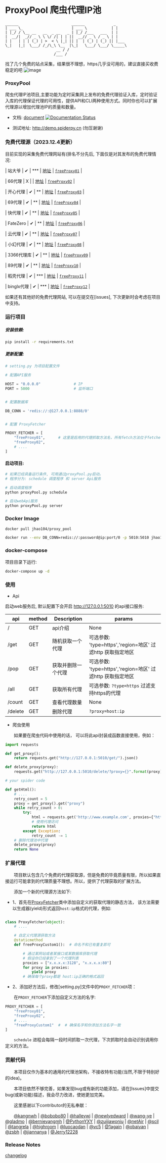
ProxyPool 爬虫代理IP池
=======

    ______                        ______             _
    | ___ \_                      | ___ \           | |
    | |_/ / \__ __   __  _ __   _ | |_/ /___   ___  | |
    |  __/|  _// _ \ \ \/ /| | | ||  __// _ \ / _ \ | |
    | |   | | | (_) | >  < \ |_| || |  | (_) | (_) || |___
    \_|   |_|  \___/ /_/\_\ \__  |\_|   \___/ \___/ \_____\
                           __ / /
                          /___ /

找了几个免费的站点采集，结果很不理想，https几乎没可用的，建议直接买收费稳定的吧
![image](https://github.com/xiumao-cat/proxy_pool/assets/31559050/021775a5-27f1-44f9-9a4d-49a4790dbd7f)


### ProxyPool

爬虫代理IP池项目,主要功能为定时采集网上发布的免费代理验证入库，定时验证入库的代理保证代理的可用性，提供API和CLI两种使用方式。同时你也可以扩展代理源以增加代理池IP的质量和数量。

* 文档: [document](https://proxy-pool.readthedocs.io/zh/latest/) [![Documentation Status](https://readthedocs.org/projects/proxy-pool/badge/?version=latest)](https://proxy-pool.readthedocs.io/zh/latest/?badge=latest)


* 测试地址: http://demo.spiderpy.cn (勿压谢谢)

### 免费代理源（2023.12.4更新）

   目前实现的采集免费代理网站有(排名不分先后, 下面仅是对其发布的免费代理情况: 
   
  | 站大爷     |  ✔    |   ***     | [地址](https://www.zdaye.com/)    | [`freeProxy01`](/fetcher/proxyFetcher.py#L27)  |
  
  | 66代理     |  X    |         | [地址](http://www.66ip.cn/)         | [`freeProxy02`](/fetcher/proxyFetcher.py#L50)  |
  
  | 开心代理    |   ✔   |   **     | [地址](http://www.kxdaili.com/)     | [`freeProxy03`](/fetcher/proxyFetcher.py#L62)  |
  
  | 69代理      |   ✔  |   **    | [地址](https://www.69ip.cn/) | [`freeProxy04`](/fetcher/proxyFetcher.py#L77)  |
  
  | 快代理       |  ✔    |   **     | [地址](https://www.kuaidaili.com/)  | [`freeProxy05`](/fetcher/proxyFetcher.py#L92)  |
  
  | FateZero   |  ✔    |   **     | [地址](http://proxylist.fatezero.org) | [`freeProxy06`](/fetcher/proxyFetcher.py#L111) |
  
  | 云代理       |  ✔    |   **     | [地址](http://www.ip3366.net/)      | [`freeProxy07`](/fetcher/proxyFetcher.py#L124) |
  
  | 小幻代理     |  ✔    |    **    | [地址](https://ip.ihuan.me/)        | [`freeProxy08`](/fetcher/proxyFetcher.py#L134) |
  
  | 3366代理库  |  ✔    |    **    | [地址](https://proxy.ip3366.net)   | [`freeProxy09`](/fetcher/proxyFetcher.py#L144) |
  
  | 89代理      |  ✔    |    **     | [地址](https://www.89ip.cn/)         | [`freeProxy10`](/fetcher/proxyFetcher.py#L155) |
  
  | 稻壳代理    |  ✔    |   ***   | [地址](https://www.docip.ne)         | [`freeProxy11`](/fetcher/proxyFetcher.py#L165) |
  
  | binglx代理  |  ✔    |   ***   | [地址](https://www.binglx.cn)         | [`freeProxy12`](/fetcher/proxyFetcher.py#L180) |

  
  如果还有其他好的免费代理网站, 可以在提交在[issues], 下次更新时会考虑在项目中支持。
### 运行项目
##### 安装依赖:

```bash
pip install -r requirements.txt
```

##### 更新配置:


```python
# setting.py 为项目配置文件

# 配置API服务

HOST = "0.0.0.0"               # IP
PORT = 5000                    # 监听端口


# 配置数据库

DB_CONN = 'redis://:@127.0.0.1:8888/0'


# 配置 ProxyFetcher

PROXY_FETCHER = [
    "freeProxy01",      # 这里是启用的代理抓取方法名，所有fetch方法位于fetcher/proxyFetcher.py
    "freeProxy02",
    # ....
]
```

#### 启动项目:

```bash
# 如果已经具备运行条件, 可用通过proxyPool.py启动。
# 程序分为: schedule 调度程序 和 server Api服务

# 启动调度程序
python proxyPool.py schedule

# 启动webApi服务
python proxyPool.py server

```

### Docker Image

```bash
docker pull jhao104/proxy_pool

docker run --env DB_CONN=redis://:password@ip:port/0 -p 5010:5010 jhao104/proxy_pool:latest
```
### docker-compose

项目目录下运行: 
``` bash
docker-compose up -d
```

### 使用

* Api

启动web服务后, 默认配置下会开启 http://127.0.0.1:5010 的api接口服务:

| api | method | Description | params|
| ----| ---- | ---- | ----|
| / | GET | api介绍 | None |
| /get | GET | 随机获取一个代理| 可选参数: 'type=https','region=地区' 过滤http 获取指定地区|
| /pop | GET | 获取并删除一个代理| 可选参数: 'type=https','region=地区' 过滤http 获取指定地区|
| /all | GET | 获取所有代理 |可选参数: `?type=https` 过滤支持https的代理|
| /count | GET | 查看代理数量 |None|
| /delete | GET | 删除代理  |`?proxy=host:ip`|


* 爬虫使用

　　如果要在爬虫代码中使用的话， 可以将此api封装成函数直接使用，例如：

```python
import requests

def get_proxy():
    return requests.get("http://127.0.0.1:5010/get/").json()

def delete_proxy(proxy):
    requests.get("http://127.0.0.1:5010/delete/?proxy={}".format(proxy))

# your spider code

def getHtml():
    # ....
    retry_count = 5
    proxy = get_proxy().get("proxy")
    while retry_count > 0:
        try:
            html = requests.get('http://www.example.com', proxies={"http": "http://{}".format(proxy)})
            # 使用代理访问
            return html
        except Exception:
            retry_count -= 1
    # 删除代理池中代理
    delete_proxy(proxy)
    return None
```

### 扩展代理

　　项目默认包含几个免费的代理获取源，但是免费的毕竟质量有限，所以如果直接运行可能拿到的代理质量不理想。所以，提供了代理获取的扩展方法。

　　添加一个新的代理源方法如下:

* 1、首先在[ProxyFetcher](/fetcher/proxyFetcher.py#L21)类中添加自定义的获取代理的静态方法，
该方法需要以生成器(yield)形式返回`host:ip`格式的代理，例如:

```python

class ProxyFetcher(object):
    # ....

    # 自定义代理源获取方法
    @staticmethod
    def freeProxyCustom1():  # 命名不和已有重复即可

        # 通过某网站或者某接口或某数据库获取代理
        # 假设你已经拿到了一个代理列表
        proxies = ["x.x.x.x:3128", "x.x.x.x:80"]
        for proxy in proxies:
            yield proxy
        # 确保每个proxy都是 host:ip正确的格式返回
```

* 2、添加好方法后，修改[setting.py]文件中的`PROXY_FETCHER`项：

　　在`PROXY_FETCHER`下添加自定义方法的名字:

```python
PROXY_FETCHER = [
    "freeProxy01",    
    "freeProxy02",
    # ....
    "freeProxyCustom1"  #  # 确保名字和你添加方法名字一致
]
```


　　`schedule` 进程会每隔一段时间抓取一次代理，下次抓取时会自动识别调用你定义的方法。



### 贡献代码

　　本项目仅作为基本的通用的代理池架构，不接收特有功能(当然,不限于特别好的idea)。

　　本项目依然不够完善，如果发现bug或有新的功能添加，请在[Issues]中提交bug(或新功能)描述，我会尽力改进，使她更加完美。

　　这里感谢以下contributor的无私奉献：

　　[@kangnwh](https://github.com/kangnwh) | [@bobobo80](https://github.com/bobobo80) | [@halleywj](https://github.com/halleywj) | [@newlyedward](https://github.com/newlyedward) | [@wang-ye](https://github.com/wang-ye) | [@gladmo](https://github.com/gladmo) | [@bernieyangmh](https://github.com/bernieyangmh) | [@PythonYXY](https://github.com/PythonYXY) | [@zuijiawoniu](https://github.com/zuijiawoniu) | [@netAir](https://github.com/netAir) | [@scil](https://github.com/scil) | [@tangrela](https://github.com/tangrela) | [@highroom](https://github.com/highroom) | [@luocaodan](https://github.com/luocaodan) | [@vc5](https://github.com/vc5) | [@1again](https://github.com/1again) | [@obaiyan](https://github.com/obaiyan) | [@zsbh](https://github.com/zsbh) | [@jiannanya](https://github.com/jiannanya) | [@Jerry12228](https://github.com/Jerry12228)


### Release Notes

   [changelog](https://github.com/jhao104/proxy_pool/blob/master/docs/changelog.rst)
